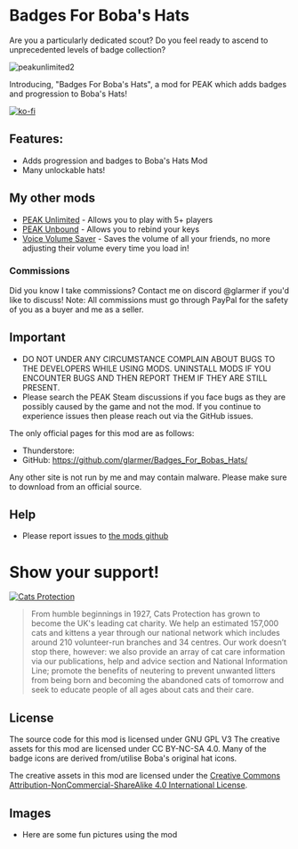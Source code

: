 # Badges For Boba's Hats

Are you a particularly dedicated scout? Do you feel ready to ascend to unprecedented levels of badge collection?

![peakunlimited2](https://glarmer.xyz/images/head.png)

Introducing, "Badges For Boba's Hats", a mod for PEAK which adds badges and progression to Boba's Hats! 

[![ko-fi](https://ko-fi.com/img/githubbutton_sm.svg)](https://ko-fi.com/Q5Q7IFRUH)

## Features:
- Adds progression and badges to Boba's Hats Mod
- Many unlockable hats!

## My other mods

- [PEAK Unlimited](https://thunderstore.io/c/peak/p/glarmer/PEAK_Unlimited/) - Allows you to play with 5+ players
- [PEAK Unbound](https://thunderstore.io/c/peak/p/glarmer/PEAK_Unbound/) - Allows you to rebind your keys
- [Voice Volume Saver](https://thunderstore.io/c/peak/p/glarmer/PEAK_Voice_Volume_Saver/) - Saves the volume of all your friends, no more adjusting their volume every time you load in!

### Commissions
Did you know I take commissions? Contact me on discord @glarmer if you'd like to discuss! Note: All commissions must go through PayPal for the safety of you as a buyer and me as a seller.

## Important
- DO NOT UNDER ANY CIRCUMSTANCE COMPLAIN ABOUT BUGS TO THE DEVELOPERS WHILE USING MODS. UNINSTALL MODS IF YOU ENCOUNTER BUGS AND THEN REPORT THEM IF THEY ARE STILL PRESENT.
- Please search the PEAK Steam discussions if you face bugs as they are possibly caused by the game and not the mod. If you continue to experience issues then please reach out via the GitHub issues.

The only official pages for this mod are as follows:
- Thunderstore: 
- GitHub: https://github.com/glarmer/Badges_For_Bobas_Hats/

Any other site is not run by me and may contain malware. Please make sure to download from an official source.

## Help
- Please report issues to [the mods github](https://github.com/glarmer/Badges_For_Bobas_Hats/)

# Show your support!

[![Cats Protection](https://panels.twitch.tv/panel-91904368-image-47a8d464-e0e2-4b7d-8b3b-a0bd922d828b)](https://www.cats.org.uk/donate)
> From humble beginnings in 1927, Cats Protection has grown to become the UK's leading cat charity.
> We help an estimated 157,000 cats and kittens a year through our national network which includes around 210 volunteer-run branches and 34 centres.
> Our work doesn’t stop there, however: we also provide an array of cat care information via our publications, help and advice section and National Information Line; promote the benefits of neutering to prevent unwanted litters from being born and becoming the abandoned cats of tomorrow and seek to educate people of all ages about cats and their care.

## License
The source code for this mod is licensed under GNU GPL V3
The creative assets for this mod are licensed under CC BY-NC-SA 4.0. Many of the badge icons are derived from/utilise Boba's original hat icons.

The creative assets in this mod are licensed under the
[Creative Commons Attribution-NonCommercial-ShareAlike 4.0 International License](https://creativecommons.org/licenses/by-nc-sa/4.0/).

## Images
- Here are some fun pictures using the mod

